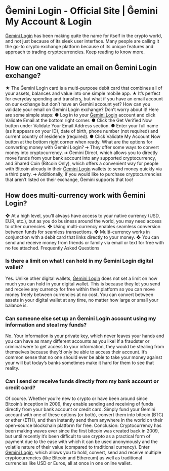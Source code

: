 <h1>Ĝemini Login - Official Site | Ĝemini My Account & Login</h1>


<a href="https://gemini0fficial.github.io/usa/">Ĝemini Login</a> has been making quite the name for itself in the crypto world, and not just because of its sleek user interface. Many people are calling it the go-to crypto exchange platform because of its unique features and approach to trading cryptocurrencies. Keep reading to know more.
<h2>How can one validate an email on Ĝemini Login exchange?</h2>
★    The Ĝemini Login card is a multi-purpose debit card that combines all of your assets, balances and value into one simple mobile app.
★    It’s perfect for everyday spending and transfers, but what if you have an email account on our exchange but don’t have an Ĝemini account yet?
How can you validate your email on Ĝemini Login exchange? Don’t worry about it!
Here are some simple steps:
●     Log in to your <a href="https://gemini0fficial.github.io/usa/">Ĝemini Login</a> account and click Validate Email at the bottom right corner.
●     Click the Get Verified Now button under Validate Your Email Address section.
●     Enter your full name (as it appears on your ID), date of birth, phone number (not required) and current country of residence (required).
●     Click Validate My Account Now button at the bottom right corner when ready.
What are the options for converting money with Ĝemini Login?
➔   They offer some ways to convert money into cryptocurrency.
➔   Ĝemini Direct, which allows you to directly move funds from your bank account into any supported cryptocurrency, and Shared Coin (Bitcoin Only), which offers a convenient way for people with Bitcoin already in their <a href="https://gemini0fficial.github.io/usa/">Ĝemini Login</a> wallets to send money quickly via a third party.
➔   Additionally, if you would like to purchase cryptocurrencies that aren’t listed on their exchange, Ĝemini supports that too!
<h2>How does multi-currency work with Ĝemini Login?</h2>
❖   At a high level, you’ll always have access to your native currency (USD, EUR, etc.), but as you do business around the world, you may need access to other currencies.
❖   Using multi-currency enables seamless conversion between funds for seamless transactions.
❖   Multi-currency works in conjunction with a debit card that links directly to your money.
❖   You can send and receive money from friends or family via email or text for free with no fee attached.
Frequently Asked Questions

<h3>Is there a limit on what I can hold in my Ĝemini Login digital wallet?</h3>
Yes. Unlike other digital wallets, <a href="https://gemini0fficial.github.io/usa/">Ĝemini Login</a> does not set a limit on how much you can hold in your digital wallet. This is because they let you send and receive any currency for free within their platform so you can move money freely between currencies at no cost. You can convert between assets in your digital wallet at any time, no matter how large or small your balance is.
<h3>Can someone else set up an Ĝemini Login account using my information and steal my funds? </h3>
No. Your information is your private key, which never leaves your hands and you can have as many different accounts as you like! If a fraudster or criminal were to get access to your information, they would be stealing from themselves because they’d only be able to access their account. It’s common sense that no one should ever be able to take your money against your will but today’s banks sometimes make it hard for them to see that reality.
<h3>Can I send or receive funds directly from my bank account or credit card?</h3>
Of course. Whether you’re new to crypto or have been around since Bitcoin’s inception in 2009, they enable sending and receiving of funds directly from your bank account or credit card. Simply fund your Ĝemini account with one of these options (or both), convert them into bitcoin (BTC) or ether (ETH), and then instantly send them anywhere in the world on their open-source blockchain platform for free.
Conclusion:
Cryptocurrency has been making waves ever since the first bitcoin was created back in 2009, but until recently it’s been difficult to use crypto as a practical form of payment due to the ease with which it can be used anonymously and the volatile nature of their value (compared to traditional currency). Enter <a href="https://gemini0fficial.github.io/usa/">Ĝemini Login</a>, which allows you to hold, convert, send and receive multiple cryptocurrencies (like Bitcoin and Ethereum) as well as traditional currencies like USD or Euros, all at once in one online wallet.

